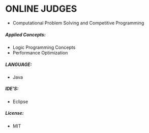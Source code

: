 # ONLINE JUDGES

- Computational Problem Solving and Competitive Programming

##### Applied Concepts: 

- Logic Programming Concepts
- Performance Optimization

##### LANGUAGE:

- Java

##### IDE'S: 

- Eclipse

##### License: 

- MIT

